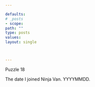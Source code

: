 ```yaml
---

defaults:
# _posts
- scope:
path: ""
type: posts
values:
layout: single



---
```


Puzzle 18

The date I joined Ninja Van. YYYYMMDD.




